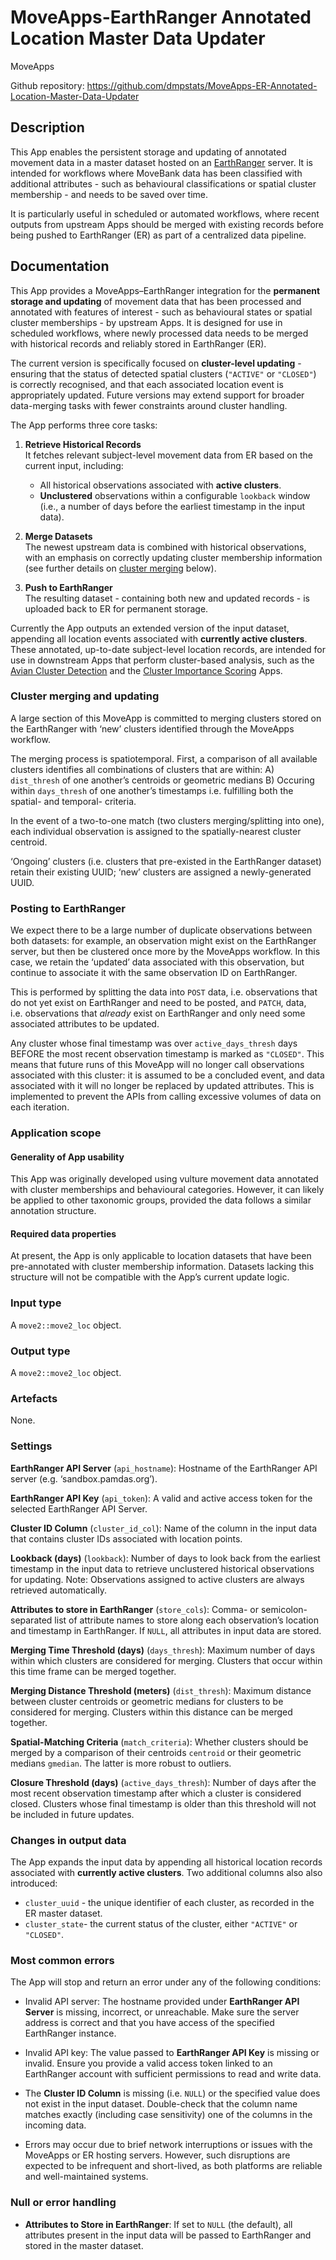 

# MoveApps-EarthRanger Annotated Location Master Data Updater

MoveApps

Github repository:
<https://github.com/dmpstats/MoveApps-ER-Annotated-Location-Master-Data-Updater>

## Description

This App enables the persistent storage and updating of annotated
movement data in a master dataset hosted on an
[EarthRanger](https://www.earthranger.com/) server. It is intended for
workflows where MoveBank data has been classified with additional
attributes - such as behavioural classifications or spatial cluster
membership - and needs to be saved over time.

It is particularly useful in scheduled or automated workflows, where
recent outputs from upstream Apps should be merged with existing records
before being pushed to EarthRanger (ER) as part of a centralized data
pipeline.

## Documentation

This App provides a MoveApps–EarthRanger integration for the **permanent
storage and updating** of movement data that has been processed and
annotated with features of interest - such as behavioural states or
spatial cluster memberships - by upstream Apps. It is designed for use
in scheduled workflows, where newly processed data needs to be merged
with historical records and reliably stored in EarthRanger (ER).

The current version is specifically focused on **cluster-level
updating** - ensuring that the status of detected spatial clusters
(`"ACTIVE"` or `"CLOSED"`) is correctly recognised, and that each
associated location event is appropriately updated. Future versions may
extend support for broader data-merging tasks with fewer constraints
around cluster handling.

The App performs three core tasks:

1.  **Retrieve Historical Records**  
    It fetches relevant subject-level movement data from ER based on the
    current input, including:

    - All historical observations associated with **active clusters**.
    - **Unclustered** observations within a configurable `lookback`
      window (i.e., a number of days before the earliest timestamp in
      the input data).

2.  **Merge Datasets**  
    The newest upstream data is combined with historical observations,
    with an emphasis on correctly updating cluster membership
    information (see further details on [cluster
    merging](#cluster-merging-and-updating) below).

3.  **Push to EarthRanger**  
    The resulting dataset - containing both new and updated records - is
    uploaded back to ER for permanent storage.

Currently the App outputs an extended version of the input dataset,
appending all location events associated with **currently active
clusters**. These annotated, up-to-date subject-level location records,
are intended for use in downstream Apps that perform cluster-based
analysis, such as the [Avian Cluster
Detection](https://www.moveapps.org/apps/browser/81f41b8f-0403-4e9f-bc48-5a064e1060a2)
and the [Cluster Importance
Scoring](https://www.moveapps.org/apps/browser/e8f5b376-0858-4206-9861-e2cd5fcc8c41)
Apps.

### Cluster merging and updating

A large section of this MoveApp is committed to merging clusters stored
on the EarthRanger with ‘new’ clusters identified through the MoveApps
workflow.

The merging process is spatiotemporal. First, a comparison of all
available clusters identifies all combinations of clusters that are
within: A) `dist_thresh` of one another’s centroids or geometric medians
B) Occuring within `days_thresh` of one another’s timestamps
i.e. fulfilling both the spatial- and temporal- criteria.

In the event of a two-to-one match (two clusters merging/splitting into
one), each individual observation is assigned to the spatially-nearest
cluster centroid.

‘Ongoing’ clusters (i.e. clusters that pre-existed in the EarthRanger
dataset) retain their existing UUID; ‘new’ clusters are assigned a
newly-generated UUID.

### Posting to EarthRanger

We expect there to be a large number of duplicate observations between
both datasets: for example, an observation might exist on the
EarthRanger server, but then be clustered once more by the MoveApps
workflow. In this case, we retain the ‘updated’ data associated with
this observation, but continue to associate it with the same observation
ID on EarthRanger.

This is performed by splitting the data into `POST` data,
i.e. observations that do not yet exist on EarthRanger and need to be
posted, and `PATCH`, data, i.e. observations that *already* exist on
EarthRanger and only need some associated attributes to be updated.

Any cluster whose final timestamp was over `active_days_thresh` days
BEFORE the most recent observation timestamp is marked as `"CLOSED"`.
This means that future runs of this MoveApp will no longer call
observations associated with this cluster: it is assumed to be a
concluded event, and data associated with it will no longer be replaced
by updated attributes. This is implemented to prevent the APIs from
calling excessive volumes of data on each iteration.

### Application scope

#### Generality of App usability

This App was originally developed using vulture movement data annotated
with cluster memberships and behavioural categories. However, it can
likely be applied to other taxonomic groups, provided the data follows a
similar annotation structure.

#### Required data properties

At present, the App is only applicable to location datasets that have
been pre-annotated with cluster membership information. Datasets lacking
this structure will not be compatible with the App’s current update
logic.

### Input type

A `move2::move2_loc` object.

### Output type

A `move2::move2_loc` object.

### Artefacts

None.

### Settings

**EarthRanger API Server** (`api_hostname`): Hostname of the EarthRanger
API server (e.g. ‘sandbox.pamdas.org’).

**EarthRanger API Key** (`api_token`): A valid and active access token
for the selected EarthRanger API Server.

**Cluster ID Column** (`cluster_id_col`): Name of the column in the
input data that contains cluster IDs associated with location points.

**Lookback (days)** (`lookback`): Number of days to look back from the
earliest timestamp in the input data to retrieve unclustered historical
observations for updating. Note: Observations assigned to active
clusters are always retrieved automatically.

**Attributes to store in EarthRanger** (`store_cols`): Comma- or
semicolon-separated list of attribute names to store along each
observation’s location and timestamp in EarthRanger. If `NULL`, all
attributes in input data are stored.

**Merging Time Threshold (days)** (`days_thresh`): Maximum number of
days within which clusters are considered for merging. Clusters that
occur within this time frame can be merged together.

**Merging Distance Threshold (meters)** (`dist_thresh`): Maximum
distance between cluster centroids or geometric medians for clusters to
be considered for merging. Clusters within this distance can be merged
together.

**Spatial-Matching Criteria** (`match_criteria`): Whether clusters
should be merged by a comparison of their centroids `centroid` or their
geometric medians `gmedian`. The latter is more robust to outliers.

**Closure Threshold (days)** (`active_days_thresh`): Number of days
after the most recent observation timestamp after which a cluster is
considered closed. Clusters whose final timestamp is older than this
threshold will not be included in future updates.

### Changes in output data

The App expands the input data by appending all historical location
records associated with **currently active clusters**. Two additional
columns also also introduced:

- `cluster_uuid` - the unique identifier of each cluster, as recorded in
  the ER master dataset.
- `cluster_state`- the current status of the cluster, either `"ACTIVE"`
  or `"CLOSED"`.

### Most common errors

The App will stop and return an error under any of the following
conditions:

- Invalid API server: The hostname provided under **EarthRanger API
  Server** is missing, incorrect, or unreachable. Make sure the server
  address is correct and that you have access of the specified
  EarthRanger instance.

- Invalid API key: The value passed to **EarthRanger API Key** is
  missing or invalid. Ensure you provide a valid access token linked to
  an EarthRanger account with sufficient permissions to read and write
  data.

- The **Cluster ID Column** is missing (i.e. `NULL`) or the specified
  value does not exist in the input dataset. Double-check that the
  column name matches exactly (including case sensitivity) one of the
  columns in the incoming data.

- Errors may occur due to brief network interruptions or issues with the
  MoveApps or ER hosting servers. However, such disruptions are expected
  to be infrequent and short-lived, as both platforms are reliable and
  well-maintained systems.

### Null or error handling

- **Attributes to Store in EarthRanger**: If set to `NULL` (the
  default), all attributes present in the input data will be passed to
  EarthRanger and stored in the master dataset.
